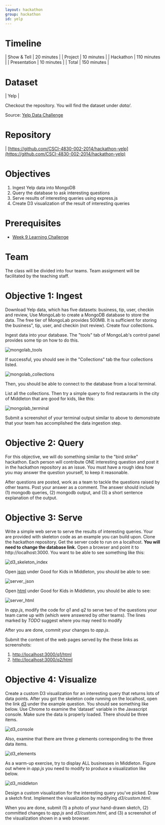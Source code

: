 ```yaml
---
layout: hackathon
group: hackathon
id: yelp
---
```


# Timeline

| Show & Tell | 20 minutes |
| Project | 10 minutes |
| Hackathon | 110 minutes |
| Presentation | 10 minutes |
| Total | 150 minutes |

# Dataset

| Yelp |

Checkout the repository. You will find the dataset under _data/_.

Source: [Yelp Data Challenge](http://www.yelp.com/dataset_challenge) 

# Repository

| [https://github.com/CSCI-4830-002-2014/hackathon-yelp](https://github.com/CSCI-4830-002-2014/hackathon-yelp) 

# Objectives

1. Ingest Yelp data into MongoDB
2. Query the database to ask interesting questions
2. Serve results of interesting queries using express.js
3. Create D3 visualization of the result of interesting queries

# Prerequisites

* [Week 9 Learning Challenge](/challenges/9)

# Team

The class will be divided into four teams. Team assignment will be facilitated by the teaching staff.

# Objective 1: Ingest

Download Yelp data, which has five datasets: business, tip, user, checkin and review, Use MongoLab to create a MongoDB database to store the data. The free tier of MongoLab provides 500MB. It is sufficient for storing the business", tip, user, and checkin (not review). Create four collections. 

Ingest data into your database. The "tools" tab of MongoLab's control panel provides some tip on how to do this.

![mongolab_tools](mongolab_tools.png)

If successful, you should see in the "Collections" tab the four collections listed.

![mongolab_collections](mongolab_collections.png)

Then, you should be able to connect to the database from a local terminal.

List all the collections. Then try a simple query to find restaurants in the city of Middleton that are good for kids, like this:

![mongolab_terminal](mongolab_terminal.png)

Submit a screenshot of your terminal output similar to above to demonstrate that your team has accomplished the data ingestion step.


# Objective 2: Query

For this objective, we will do something similar to the "bird strike" hackathon. Each person will contribute ONE interesting question and post it in the hackathon repository as an issue. You must have a rough idea how you may answer the question yourself, to keep it reasonable. 

After questions are posted, work as a team to tackle the questions raised by other teams. Post your answer as a comment. The answer should include (1) mongodb queries, (2) mongodb output, and (3) a short sentence explanation of the output.


# Objective 3: Serve

Write a simple web serve to serve the results of interesting queries. Your are provided with skeleton code as an example you can build upon. Clone the hackathon repository. Get the server code to run on a localhost. __You will need to change the database link.__ Open a browser and point it to http://localhost:3000. You want to be able to see something like this:

![d3_skeleton_index](d3_skeleton_index.png)

Open [json](http://localhost:3000/goodforkids_in_middleton/json) under Good for Kids in Middleton, you should be able to see:

![server_json](server_json.png)

Open [html](http://localhost:3000/goodforkids_in_middleton/html) under Good for Kids in Middleton, you should be able to see:

![server_html](server_html.png)

In _app.js_, modify the code for _q1_ and _q2_ to serve two of the questions your team came up with (which were answered by other teams). The lines marked by _TODO_ suggest where you may need to modify

After you are done, commit your changes to _app.js_.

Submit the content of the web pages served by the these links as screenshots:

1. [http://localhost:3000/q1/html](http://localhost:3000/q1/html)
2. [http://localhost:3000/q2/html](http://localhost:3000/q2/html)

# Objective 4: Visualize

Create a custom D3 visualization for an interesting query that returns lots of data points. After you got the skeleton code running on the localhost, open the link [d3](http://localhost:3000/goodforkids_in_middleton/d3) under the example question. You should see something like below. Use Chrome to examine the 'dataset' variable in the Javascript console. Make sure the data is properly loaded. There should be three items.

![d3_console](d3_console.png)

Also, examine that there are three _g_ elements corresponding to the three data items.

![d3_elements](d3_elements.png)

As a warm-up exercise, try to display ALL businesses in Middleton. Figure out where in _app.js_ you need to modify to produce a visualization like below.

![d3_middleton](d3_middleton.png)

Design a custom visualization for the interesting query you've picked. Draw a sketch first. Implement the visualization by modifying _d3/custom.html_.

When you are done, submit (1) a photo of your hand-drawn sketch, (2) committed changes to _app.js_ and _d3/custom.html_, and (3) a screenshot of the visualization shown in a web browser.




